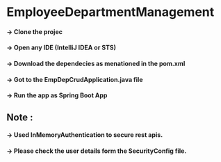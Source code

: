 # EmployeeDepartmentManagement

#### -> Clone the projec
#### -> Open any IDE (IntelliJ IDEA or STS)
#### -> Download the dependecies as menationed in the pom.xml  
#### -> Got to the EmpDepCrudApplication.java file
#### -> Run the app as Spring Boot App

## Note : 

#### -> Used InMemoryAuthentication to secure rest apis. 
#### -> Please check the user details form the SecurityConfig file. 
